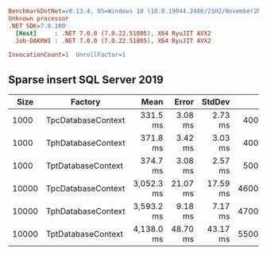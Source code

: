 ``` ini

BenchmarkDotNet=v0.13.4, OS=Windows 10 (10.0.19044.2486/21H2/November2021Update)
Unknown processor
.NET SDK=7.0.100
  [Host]     : .NET 7.0.0 (7.0.22.51805), X64 RyuJIT AVX2
  Job-DAKRWI : .NET 7.0.0 (7.0.22.51805), X64 RyuJIT AVX2

InvocationCount=1  UnrollFactor=1  

```

## Sparse insert SQL Server 2019

| Size  | Factory            |       Mean |    Error |   StdDev |       Gen0 |       Gen1 | Allocated |
|-------|--------------------|-----------:|---------:|---------:|-----------:|-----------:|----------:|
| 1000  | TpcDatabaseContext |   331.5 ms |  3.08 ms |  2.73 ms |  4000.0000 |  1000.0000 |  37.28 MB |
| 1000  | TphDatabaseContext |   371.8 ms |  3.42 ms |  3.03 ms |  4000.0000 |  1000.0000 |  38.24 MB |
| 1000  | TptDatabaseContext |   374.7 ms |  3.08 ms |  2.57 ms |  5000.0000 |  1000.0000 |  45.73 MB |
| 10000 | TpcDatabaseContext | 3,052.3 ms | 21.07 ms | 17.59 ms | 46000.0000 | 10000.0000 | 371.34 MB |
| 10000 | TphDatabaseContext | 3,593.2 ms |  9.18 ms |  7.17 ms | 47000.0000 | 12000.0000 |  380.9 MB |
| 10000 | TptDatabaseContext | 4,138.0 ms | 48.70 ms | 43.17 ms | 55000.0000 | 17000.0000 | 455.35 MB |

